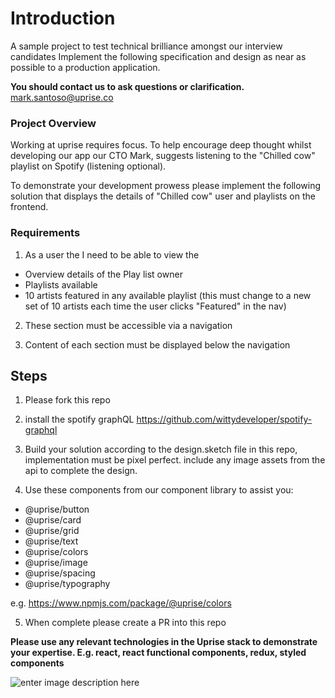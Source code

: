 
# Introduction #


A sample project to test technical brilliance amongst our interview candidates Implement the following specification and design as near as possible to a production application.

**You should contact us to ask questions or clarification.**
mark.santoso@uprise.co

### Project Overview ###

Working at uprise requires focus. To help encourage deep thought whilst developing our app our CTO Mark, suggests listening to the "Chilled cow" playlist on Spotify (listening optional).

To demonstrate your development prowess please implement the following solution that displays the details of "Chilled cow" user and playlists on the frontend.

### Requirements ###

1. As a user the I need to be able to view the

- Overview details of the Play list owner
- Playlists available
- 10 artists featured in any available playlist (this must change to a new set of 10 artists each time the user clicks "Featured" in the nav)

2. These section must be accessible via a navigation

3. Content of each section must be displayed below the navigation

## Steps

1. Please fork this repo

2. install the spotify graphQL https://github.com/wittydeveloper/spotify-graphql

3. Build your solution according to the design.sketch file in this repo, implementation must be pixel perfect. include any image assets from the api to complete the design.

4. Use these components from our component library to assist you:

- @uprise/button
- @uprise/card
- @uprise/grid
- @uprise/text
- @uprise/colors
- @uprise/image
- @uprise/spacing
- @uprise/typography

e.g. https://www.npmjs.com/package/@uprise/colors

5. When complete please create a PR into this repo

**Please use any relevant technologies in the Uprise stack to demonstrate your expertise. E.g. react, react functional components, redux, styled components**

![enter image description here](https://uprise-tech-support.s3-ap-southeast-2.amazonaws.com/Screen+Shot+2020-05-04+at+11.31.06.png)